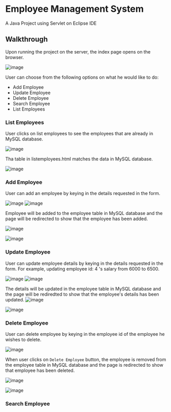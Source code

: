 # Employee Management System
A Java Project using Servlet on Eclipse IDE

## Walkthrough
Upon running the project on the server, the index page opens on the browser.

![image](https://user-images.githubusercontent.com/101394672/204132423-55d76ccb-89a0-47f6-a4d3-a814ac669db1.png)

User can choose from the following options on what he would like to do:
* Add Employee
* Update Employee
* Delete Employee
* Search Employee
* List Employees

### List Employees
User clicks on list employees to see the employees that are already in MySQL database.

![image](https://user-images.githubusercontent.com/101394672/204132611-602e9c78-9d1c-4570-9e0d-576b45b2950b.png)

Tha table in listemployees.html matches the data in MySQL database.

![image](https://user-images.githubusercontent.com/101394672/204132645-37961ba3-9949-427f-84d8-04b746925705.png)

### Add Employee
User can add an employee by keying in the details requested in the form.

![image](https://user-images.githubusercontent.com/101394672/204132808-a328a9ae-5ffd-4025-b2dc-b742a28006d3.png)
![image](https://user-images.githubusercontent.com/101394672/204132819-a9bb1d61-6f54-4406-877d-5e31d826fd34.png)

Employee will be added to the employee table in MySQL database and the page will be redirected to show that the employee has been added.

![image](https://user-images.githubusercontent.com/101394672/204132890-d369016b-009a-43cb-b714-a807b29c70b6.png)

![image](https://user-images.githubusercontent.com/101394672/204132901-fd0781de-92a9-4125-8642-2bd37b971980.png)

### Update Employee
User can update employee details by keying in the details requested in the form. For example, updating employee id: 4 's salary from 6000 to 6500.

![image](https://user-images.githubusercontent.com/101394672/204133091-b2878050-6e91-4a05-902e-e0ba7bb1b859.png)
![image](https://user-images.githubusercontent.com/101394672/204133096-507935e4-9e93-4836-85bf-8c5ab1d5699c.png)

The details will be updated in the employee table in MySQL database and the page will be rediredted to show that the employee's details has been updated.
![image](https://user-images.githubusercontent.com/101394672/204133118-26642715-aa87-41a4-bda3-813c4aca833c.png)

![image](https://user-images.githubusercontent.com/101394672/204133191-c09ae03c-4c6a-4b3a-a3e1-59138d4df226.png)

### Delete Employee
User can delete employee by keying in the employee id of the employee he wishes to delete.

![image](https://user-images.githubusercontent.com/101394672/204133236-33c1c07e-d653-4fc4-b983-fae0f820d9ea.png)

When user clicks on `Delete Employee` button, the employee is removed from the employee table in MySQL database and the page is redirected to show that employee has been deleted.

![image](https://user-images.githubusercontent.com/101394672/204133285-152cb813-ceaf-457b-9517-cfbab08249d9.png)

![image](https://user-images.githubusercontent.com/101394672/204133303-73752421-09a2-4a80-8800-ca18167fa207.png)

### Search Employee
